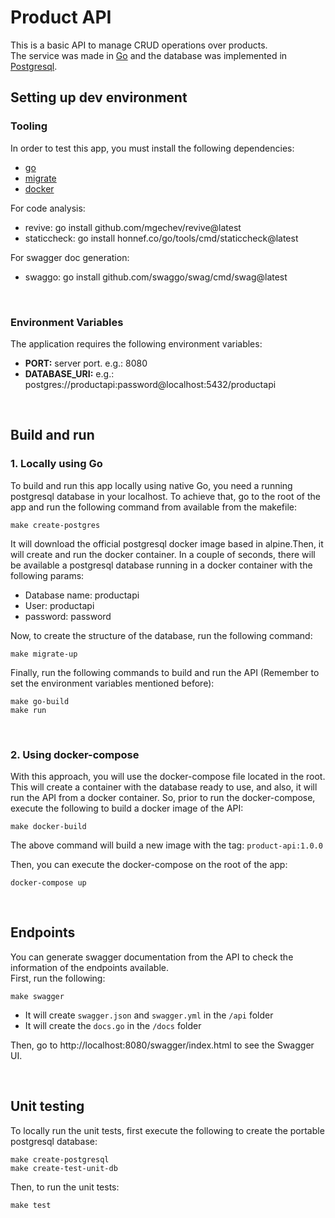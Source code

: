 # Product API

This is a basic API to manage CRUD operations over products. <br/>
The service was made in [Go](https://go.dev/) and the database was implemented in [Postgresql](https://www.postgresql.org/).

## Setting up dev environment
### Tooling

In order to test this app, you must install the following dependencies:
* [go](https://go.dev/)
* [migrate](https://github.com/golang-migrate/migrate/tree/master/cmd/migrate)
* [docker](https://www.docker.com/)
  
For code analysis:
* revive: go install github.com/mgechev/revive@latest
* staticcheck: go install honnef.co/go/tools/cmd/staticcheck@latest

For swagger doc generation:
* swaggo: go install github.com/swaggo/swag/cmd/swag@latest

<br/>

### Environment Variables
The application requires the following environment variables:
* **PORT:** server port. e.g.: 8080
* **DATABASE_URI:** e.g.: postgres://productapi:password@localhost:5432/productapi

<br/>

## Build and run

### 1. Locally using Go
To build and run this app locally using native Go, you need a running postgresql database in your localhost. To achieve that, go to the root of the app and run the following command from available from the makefile:

```console
make create-postgres
```

It will download the official postgresql docker image based in alpine.Then, it will create and run the docker container. In a couple of seconds, there will be available a postgresql database running in a docker container with the following params:
* Database name: productapi
* User: productapi
* password: password

Now, to create the structure of the database, run the following command:

```console
make migrate-up
```

Finally, run the following commands to build and run the API (Remember to set the environment variables mentioned before):

```console
make go-build
make run
```

<br/>

### 2. Using docker-compose 
With this approach, you will use the docker-compose file located in the root. This will create a container with the database ready to use, and also, it will run the API from a docker container. So, prior to run the docker-compose, execute the following to build a docker image of the API: 

```console
make docker-build
```

The above command will build a new image with the tag: `product-api:1.0.0`

Then, you can execute the docker-compose on the root of the app:

```console
docker-compose up
```
<br/>

## Endpoints
You can generate swagger documentation from the API to check the information of the endpoints available. <br/>
First, run the following:

```console
make swagger
```

* It will create `swagger.json` and `swagger.yml` in the `/api` folder
* It will create the `docs.go` in the `/docs` folder

Then, go to http://localhost:8080/swagger/index.html to see the Swagger UI.

<br/>

## Unit testing

To locally run the unit tests, first execute the following to create the portable postgresql database:

```console
make create-postgresql
make create-test-unit-db
```

Then, to run the unit tests:

```console
make test
```

